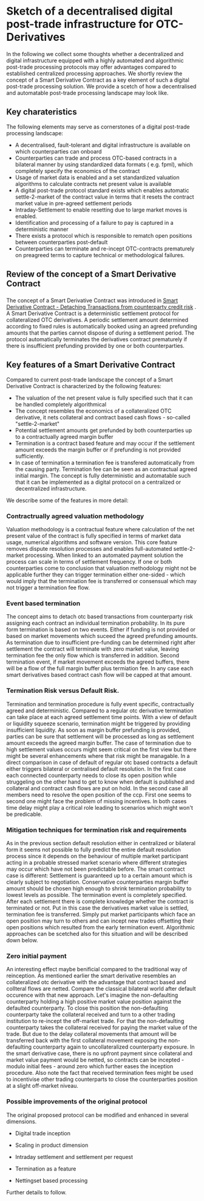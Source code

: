 # Sketch of a decentralised digital post-trade infrastructure for OTC-Derivatives

In the following we collect some thoughts whether a decentralized and digital infrastructure equipped with
a highly automated and algorithmic post-trade processing protocols may offer advantages compared to established
centralized processing approaches.
We shortly review the concept of a Smart Derivative Contract as a key element of such a digital post-trade processing
solution.
We provide a scetch of how a decentralised and automatable post-trade processing landscape may look like.

## Key charateristics

The following elements may serve as cornerstones of a digital post-trade processing landscape:

* A decentralised, fault-tolerant and digital infrastructure is available on which counterparties can onboard
* Counterparties can trade and process OTC-based contracts in a bilateral manner by using standardized data formats (
  e.g. fpml), which completely specify the economics of the contract
* Usage of market data is enabled and a set standardized valuation algorithms to calculate contracts net present value
  is available
* A digital post-trade protocol standard exists which enables automatic settle-2-market of the contract value in terms
  that it resets the contract market value in pre-agreed settlement periods
* Intraday-Settlement to enable resetting due to large market moves is enabled.
* Identification and processing of a failure to pay is captured in a deterministic manner
* There exists a protocol which is responsible to rematch open positions between counterparties post-default
* Counterparties can terminate and re-incept OTC-contracts prematurely on preagreed terms to capture technical or
  methodological failures.

## Review of the concept of a Smart Derivative Contract

###  

The concept of a Smart Derivative Contract was introduced
in [Smart Derivative Contract - Detaching Transactions from counterparty credit risk](https://ssrn.com/abstract=3163074)
.
A Smart Derivative Contract is a deterministic settlement protocol for collateralized OTC derivatives.
A periodic settlement amount determined according to fixed rules is automatically booked using an agreed prefunding
amounts
that the parties cannot dispose of during a settlement period.
The protocol automatically terminates the derivatives contract prematurely if there is insufficient prefunding provided
by one or both counterparties.

## Key features of a Smart Derivative Contract

Compared to current post-trade landscape the concept of a Smart Derivative Contract is characterized by the following
features:

* The valuation of the net present value is fully specified such that it can be handled completely algorithmical
* The concept resembles the economics of a collateralized OTC derivative, it nets collateral and contract based cash
  flows - so-called "settle-2-market"
* Potential settlement amounts get prefunded by both counterparties up to a contractually agreed margin buffer
* Termination is a contract based feature and may occur if the settlement amount exceeds the margin buffer or if
  prefunding is not provided sufficiently.
* In case of termination a termination fee is transfered automatically from the causing party. Termination fee can be
  seen as an contractual agreed initial margin. The concept is fully deterministic and automatable such that it can be
  implemented as a digital protocol on a centralized or decentralized infrastructure.

We describe some of the features in more detail:

### Contractrually agreed valuation methodology

Valuation methodology is a contractual feature where calculation of the net present value of the contract
is fully specified in terms of market data usage, numerical algorithms and software version.
This core feature removes dispute resolution processes and enables full-automated settle-2-market processing.
When linked to an automated payment solution the process can scale in terms of settlement frequency.
If one or both counterparties come to conclusion that valuation methodology might not be applicable further they can
trigger termination either one-sided - which would imply that the termination fee is transferred or consensual which may
not trigger a termination fee flow.

### Event based termination

The concept aims to detach otc based transactions from counterparty risk assigning each contract an individual
termination probability.
In its pure form termination is based on two events. Either if funding is not provided or based on market movements
which suceed the agreed prefunding amounts.
As termination due to insufficient pre-funding can be determined right after settlement the contract will terminate with
zero market value, leaving termination fee the only flow which is transferred in addition. Second termination event, if
market movement exceeds the agreed buffers, there will be a flow of the full margin buffer plus termiation fee. In any
case each smart derivatives based contract cash flow will be capped at that amount.

### Termination Risk versus Default Risk.

Termination and termination procedure is fully event specific, contractually agreed and deterministic. Compared to a
regular otc derivative termination can take place at each agreed settlement time points. With a view of default or
liquidity squeeze scenario, termination might be triggered by providing insufficient liquidity. As soon as margin buffer
prefunding is provided, parties can be sure that settlement will be processed as long as settlement amount exceeds the
agreed margin buffer. The case of termination due to high settlement values occurs might seem critical on the first view
but there might be several enhancements where that risk might be managable.
In a direct comparison in case of default of regular otc based contracts a default either triggers bilateral or
centralised default resolution. In the first case each connected counterparty needs to close its open position while
struggeling on the other hand to get to know when default is published and collateral and contract cash flows are put on
hold. In the second case all members need to resolve the open position of the ccp. First one seems to second one might
face the problem of missing incentives. In both cases time delay might play a critical role leading to scenarios which
might won't be predicable.

### Mitigation techniques for termination risk and requirements

As in the previous section default resolution either in centralized or bilateral form it seems not possible to fully
predict the entire default resolution process since it depends on the behaviour of multiple market participant acting in
a probable stressed market scenario where different strategies may occur which have not been predictable before. The
smart contract case is different: Settlement is guaranteed up to a certain amount which is clearly subject to
negotiation. Conservative counterparties margin buffer amount should be chosen high enough to shrink termination
probability to lowest levels as possible.
The termination event is completely specified. After each settlement there is complete knowledge whether the contract is
terminated or not. Put in this case the derivatives market value is settled, termination fee is transferred. Simply put
market participants which face an open position may turn to others and can incept new trades offsetting their open
positions which resulted from the early termination event. Algorithmic approaches can be scetched also for this
situation and will be described down below.

### Zero initial payment

An interesting effect maybe benificial compared to the traditional way of reinception.
As mentioned earlier the smart derivative resembles an collateralized otc derivative with the advantage that contract
based and collteral flows are netted. Compare the classical bilateral world after default occurence with that new
approach. Let's imagine the non-defaulting counterparty holding a high positive market value position against the
defaulted counterparty. To close this position the non-defaulting counterparty take the collateral received and turn to
a other trading institution to re-incept the off-market trade. For that the non-defaulting counterparty takes the
collateral received for paying the market value of the trade. But due to the delay collateral movements that amount will
be transferred back with the first collateral movement exposing the non-defaulting counterparty again to
uncollateralized counterparty exposure. In the smart derivative case, there is no upfront payment since collateral and
market value payment would be netted, so contracts can be incepted - modulo initial fees - around zero which further
eases the inception procedure. Also note the fact that received termination fees might be used to incentivise other
trading counterparts to close the counterparties position at a slight off-market niveau.

### Possible improvements of the original protocol

The original proposed protocol can be modified and enhanced in several dimensions.

* Digital trade inception

* Scaling in product dimension

* Intraday settlement and settlement per request

* Termination as a feature

* Nettingset based processing

Further details to follow.


